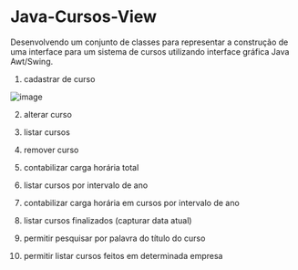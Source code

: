 # Java-Cursos-View
Desenvolvendo um conjunto de classes para representar a construção de uma
interface para um sistema de cursos utilizando interface gráfica Java Awt/Swing.

1. cadastrar de curso

![image](https://github.com/emilly-soares/CRUD---Cursos-View/assets/54116441/136d1bf2-90be-4371-9190-3f7480e85a45)


2. alterar curso

3. listar cursos

4. remover curso

5. contabilizar carga horária total

6. listar cursos por intervalo de ano

7. contabilizar carga horária em cursos por intervalo de ano

8. listar cursos finalizados (capturar data atual)

9. permitir pesquisar por palavra do título do curso

10. permitir listar cursos feitos em determinada empresa



